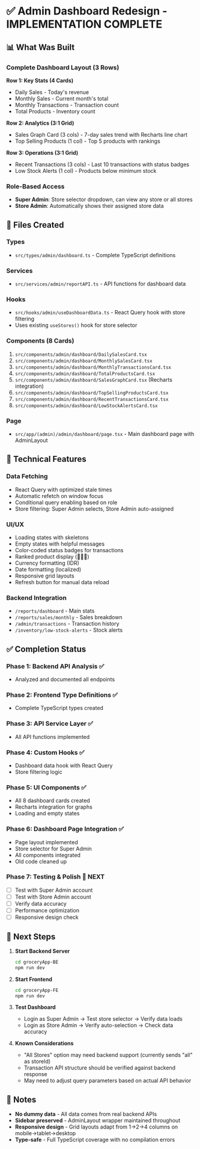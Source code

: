 # ✅ Admin Dashboard Redesign - IMPLEMENTATION COMPLETE

## 📊 What Was Built

### Complete Dashboard Layout (3 Rows)

**Row 1: Key Stats (4 Cards)**

- Daily Sales - Today's revenue
- Monthly Sales - Current month's total
- Monthly Transactions - Transaction count
- Total Products - Inventory count

**Row 2: Analytics (3:1 Grid)**

- Sales Graph Card (3 cols) - 7-day sales trend with Recharts line chart
- Top Selling Products (1 col) - Top 5 products with rankings

**Row 3: Operations (3:1 Grid)**

- Recent Transactions (3 cols) - Last 10 transactions with status badges
- Low Stock Alerts (1 col) - Products below minimum stock

### Role-Based Access

- **Super Admin**: Store selector dropdown, can view any store or all stores
- **Store Admin**: Automatically shows their assigned store data

## 📁 Files Created

### Types

- `src/types/admin/dashboard.ts` - Complete TypeScript definitions

### Services

- `src/services/admin/reportAPI.ts` - API functions for dashboard data

### Hooks

- `src/hooks/admin/useDashboardData.ts` - React Query hook with store filtering
- Uses existing `useStores()` hook for store selector

### Components (8 Cards)

1. `src/components/admin/dashboard/DailySalesCard.tsx`
2. `src/components/admin/dashboard/MonthlySalesCard.tsx`
3. `src/components/admin/dashboard/MonthlyTransactionsCard.tsx`
4. `src/components/admin/dashboard/TotalProductsCard.tsx`
5. `src/components/admin/dashboard/SalesGraphCard.tsx` (Recharts integration)
6. `src/components/admin/dashboard/TopSellingProductsCard.tsx`
7. `src/components/admin/dashboard/RecentTransactionsCard.tsx`
8. `src/components/admin/dashboard/LowStockAlertsCard.tsx`

### Page

- `src/app/(admin)/admin/dashboard/page.tsx` - Main dashboard page with AdminLayout

## 🔧 Technical Features

### Data Fetching

- React Query with optimized stale times
- Automatic refetch on window focus
- Conditional query enabling based on role
- Store filtering: Super Admin selects, Store Admin auto-assigned

### UI/UX

- Loading states with skeletons
- Empty states with helpful messages
- Color-coded status badges for transactions
- Ranked product display (🥇🥈🥉)
- Currency formatting (IDR)
- Date formatting (localized)
- Responsive grid layouts
- Refresh button for manual data reload

### Backend Integration

- `/reports/dashboard` - Main stats
- `/reports/sales/monthly` - Sales breakdown
- `/admin/transactions` - Transaction history
- `/inventory/low-stock-alerts` - Stock alerts

## ✅ Completion Status

### Phase 1: Backend API Analysis ✅

- Analyzed and documented all endpoints

### Phase 2: Frontend Type Definitions ✅

- Complete TypeScript types created

### Phase 3: API Service Layer ✅

- All API functions implemented

### Phase 4: Custom Hooks ✅

- Dashboard data hook with React Query
- Store filtering logic

### Phase 5: UI Components ✅

- All 8 dashboard cards created
- Recharts integration for graphs
- Loading and empty states

### Phase 6: Dashboard Page Integration ✅

- Page layout implemented
- Store selector for Super Admin
- All components integrated
- Old code cleaned up

### Phase 7: Testing & Polish 🔄 NEXT

- [ ] Test with Super Admin account
- [ ] Test with Store Admin account
- [ ] Verify data accuracy
- [ ] Performance optimization
- [ ] Responsive design check

## 🚀 Next Steps

1. **Start Backend Server**

   ```bash
   cd groceryApp-BE
   npm run dev
   ```

2. **Start Frontend**

   ```bash
   cd groceryApp-FE
   npm run dev
   ```

3. **Test Dashboard**
   - Login as Super Admin → Test store selector → Verify data loads
   - Login as Store Admin → Verify auto-selection → Check data accuracy

4. **Known Considerations**
   - "All Stores" option may need backend support (currently sends "all" as storeId)
   - Transaction API structure should be verified against backend response
   - May need to adjust query parameters based on actual API behavior

## 📝 Notes

- **No dummy data** - All data comes from real backend APIs
- **Sidebar preserved** - AdminLayout wrapper maintained throughout
- **Responsive design** - Grid layouts adapt from 1→2→4 columns on mobile→tablet→desktop
- **Type-safe** - Full TypeScript coverage with no compilation errors
